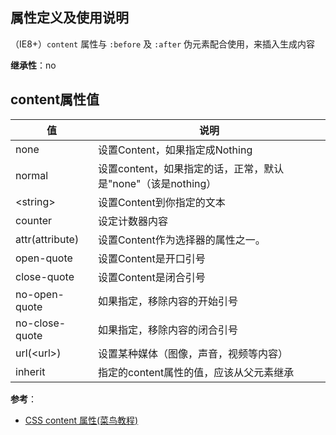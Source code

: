 ## 属性定义及使用说明
（IE8+）`content` 属性与 `:before` 及 `:after` 伪元素配合使用，来插入生成内容  

**继承性**：no  

## content属性值
值 | 说明
--|--
none |	设置Content，如果指定成Nothing
normal |	设置content，如果指定的话，正常，默认是"none"（该是nothing）
\<string\> |	设置Content到你指定的文本
counter	| 设定计数器内容
attr(attribute) |	设置Content作为选择器的属性之一。
open-quote |	设置Content是开口引号
close-quote	| 设置Content是闭合引号
no-open-quote |	如果指定，移除内容的开始引号
no-close-quote |	如果指定，移除内容的闭合引号
url(\<url\>) |	设置某种媒体（图像，声音，视频等内容）
inherit	| 指定的content属性的值，应该从父元素继承

**参考**： 
- [CSS content 属性(菜鸟教程)](http://www.runoob.com/cssref/pr-gen-content.html)
